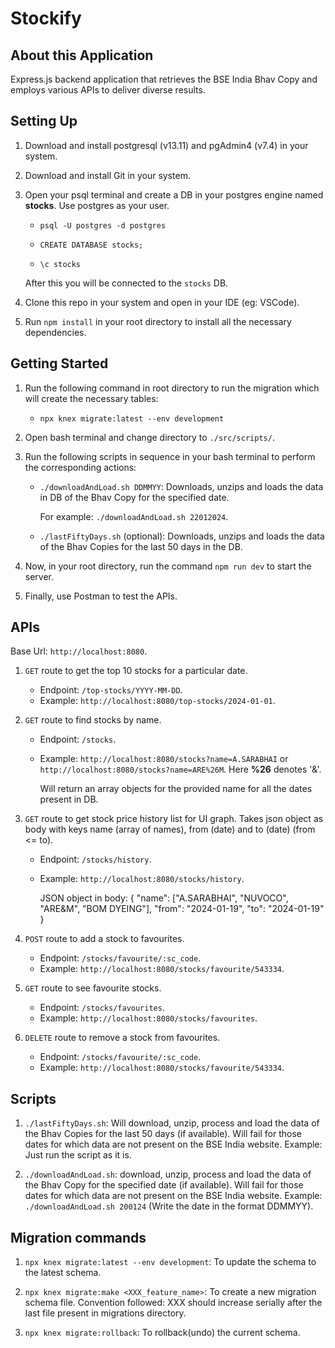 # Stockify

## About this Application

Express.js backend application that retrieves the BSE India Bhav Copy and employs various APIs to deliver diverse results.

## Setting Up

1. Download and install postgresql (v13.11) and pgAdmin4 (v7.4) in your system.
2. Download and install Git in your system.
3. Open your psql terminal and create a DB in your postgres engine named **stocks**. Use postgres as your user.

   - `psql -U postgres -d postgres`

   - `CREATE DATABASE stocks;`

   - `\c stocks`

   After this you will be connected to the `stocks` DB.

4. Clone this repo in your system and open in your IDE (eg: VSCode).
5. Run `npm install` in your root directory to install all the necessary dependencies.

## Getting Started

1. Run the following command in root directory to run the migration which will create the necessary tables:

   - `npx knex migrate:latest --env development`

2. Open bash terminal and change directory to `./src/scripts/`.
3. Run the following scripts in sequence in your bash terminal to perform the corresponding actions:

   - `./downloadAndLoad.sh DDMMYY`: Downloads, unzips and loads the data in DB of the Bhav Copy for the specified date.

     For example: `./downloadAndLoad.sh 22012024`.

   - `./lastFiftyDays.sh` (optional): Downloads, unzips and loads the data of the Bhav Copies for the last 50 days in the DB.

4. Now, in your root directory, run the command `npm run dev` to start the server.
5. Finally, use Postman to test the APIs.

## APIs

Base Url: `http://localhost:8080`.

1. `GET` route to get the top 10 stocks for a particular date.

   - Endpoint: `/top-stocks/YYYY-MM-DD`.
   - Example: `http://localhost:8080/top-stocks/2024-01-01`.

2. `GET` route to find stocks by name.

   - Endpoint: `/stocks`.
   - Example: `http://localhost:8080/stocks?name=A.SARABHAI` or `http://localhost:8080/stocks?name=ARE%26M`. Here **%26** denotes '&'.

     Will return an array objects for the provided name for all the dates present in DB.

3. `GET` route to get stock price history list for UI graph. Takes json object as body with keys name (array of names), from (date) and to (date) (from <= to).

   - Endpoint: `/stocks/history`.
   - Example: `http://localhost:8080/stocks/history`.

     JSON object in body: {
     "name": ["A.SARABHAI", "NUVOCO", "ARE&M", "BOM DYEING"],
     "from": "2024-01-19",
     "to": "2024-01-19"
     }

4. `POST` route to add a stock to favourites.

   - Endpoint: `/stocks/favourite/:sc_code`.
   - Example: `http://localhost:8080/stocks/favourite/543334`.

5. `GET` route to see favourite stocks.

   - Endpoint: `/stocks/favourites`.
   - Example: `http://localhost:8080/stocks/favourites`.

6. `DELETE` route to remove a stock from favourites.
   - Endpoint: `/stocks/favourite/:sc_code`.
   - Example: `http://localhost:8080/stocks/favourite/543334`.

## Scripts

1. `./lastFiftyDays.sh`: Will download, unzip, process and load the data of the Bhav Copies for the last 50 days (if available). Will fail for those dates for which data are not present on the BSE India website.
   Example: Just run the script as it is.

2. `./downloadAndLoad.sh`: download, unzip, process and load the data of the Bhav Copy for the specified date (if available). Will fail for those dates for which data are not present on the BSE India website.
   Example: `./downloadAndLoad.sh 200124` (Write the date in the format DDMMYY).

## Migration commands

1. `npx knex migrate:latest --env development`: To update the schema to the latest schema.

2. `npx knex migrate:make <XXX_feature_name>`: To create a new migration schema file.
   Convention followed: XXX should increase serially after the last file present in migrations directory.

3. `npx knex migrate:rollback`: To rollback(undo) the current schema.
